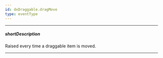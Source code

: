 ```yaml
---
id: dxDraggable.dragMove
type: eventType
---
```

---
##### shortDescription
Raised every time a draggable item is moved.

---
<!-- Description goes here -->
